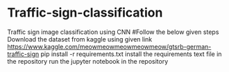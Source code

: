 # Traffic-sign-classification
Traffic sign image classification using CNN
#Follow the below given steps
Download the dataset from kaggle using given link
https://www.kaggle.com/meowmeowmeowmeowmeow/gtsrb-german-traffic-sign
pip install -r requirements.txt
install the requirements text file in the repository
run the jupyter notebook in the repository
